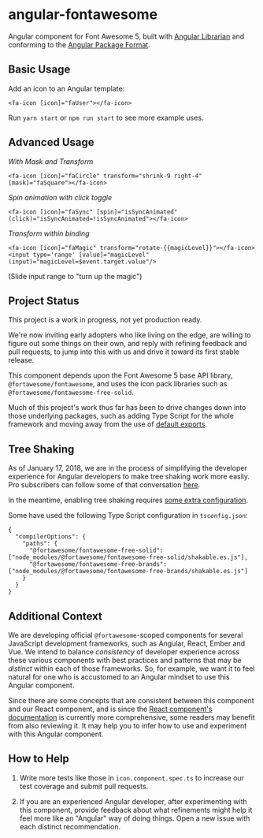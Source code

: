 # angular-fontawesome

Angular component for Font Awesome 5, built with 
[Angular Librarian](https://github.com/gonzofish/angular-librarian) and 
conforming to the 
[Angular Package Format](https://docs.google.com/document/d/1CZC2rcpxffTDfRDs6p1cfbmKNLA6x5O-NtkJglDaBVs/edit?usp=sharing). 

## Basic Usage

Add an icon to an Angular template:

```
<fa-icon [icon]="faUser"></fa-icon>
```

Run `yarn start` or `npm run start` to see more example uses.

## Advanced Usage

*With Mask and Transform*
```
<fa-icon [icon]="faCircle" transform="shrink-9 right-4" [mask]="faSquare"></fa-icon>
```

*Spin animation with click toggle*
```
<fa-icon [icon]="faSync" [spin]="isSyncAnimated" (click)="isSyncAnimated=!isSyncAnimated"></fa-icon>
```

*Transform within binding*
```
<fa-icon [icon]="faMagic" transform="rotate-{{magicLevel}}"></fa-icon>
<input type='range' [value]="magicLevel" (input)="magicLevel=$event.target.value"/>
```
(Slide input range to "turn up the magic")

## Project Status

This project is a work in progress, not yet production ready. 

We're now 
inviting early adopters who like living on the edge, are willing to 
figure out some things on their own, and reply with refining feedback 
and pull requests, to jump into this with us and drive it toward its 
first stable release.

This component depends upon the 
Font Awesome 5 base API library, `@fortawesome/fontawesome`, and uses 
the icon pack libraries such as 
`@fortawesome/fontawesome-free-solid`. 

Much of this 
project's work thus far has been to drive changes down into those
underlying packages, such as adding Type Script for the whole framework
and moving away from the use of 
[default exports](https://basarat.gitbooks.io/typescript/docs/tips/defaultIsBad.html).

## Tree Shaking

As of January 17, 2018, we are in the process of simplifying the developer
experience for Angular developers to make tree shaking work more 
easily. Pro subscribers can follow some of that conversation 
[here](https://github.com/FortAwesome/Font-Awesome-Pro/issues/978).

In the meantime, enabling tree shaking requires 
[some extra configuration](https://fontawesome.com/how-to-use/use-with-node-js#tree-shaking).

Some have used the following Type Script configuration in `tsconfig.json`:

```
{
  "compilerOptions": {
    "paths": {
      "@fortawesome/fontawesome-free-solid": ["node_modules/@fortawesome/fontawesome-free-solid/shakable.es.js"],
      "@fortawesome/fontawesome-free-brands": ["node_modules/@fortawesome/fontawesome-free-brands/shakable.es.js"]
    }
  }
}
```

## Additional Context

We are developing official `@fortawesome`-scoped components for several JavaScript development
frameworks, such as Angular, React, Ember and Vue. We intend to balance 
_consistency_ of developer experience across these various components 
with best practices and patterns that may be _distinct_ within each of
those frameworks. So, for example, we want it to feel natural for one
who is accustomed to an Angular mindset to use this Angular component.

Since there are some concepts that are consistent between this component
and our React component, and is since the 
[React component's documentation](https://github.com/FortAwesome/react-fontawesome/blob/master/README.md) is currently 
more comprehensive, some readers may benefit from also reviewing it. 
It may help you to infer how to use and experiment with this Angular 
component.

## How to Help

1. Write more tests like those in `icon.component.spec.ts` to increase our
test coverage and submit pull requests.

2. If you are an experienced Angular developer, after experimenting with 
this component, provide feedback about what refinements might help it 
feel more like an "Angular" way of doing things. Open a new issue with 
each distinct recommendation.
